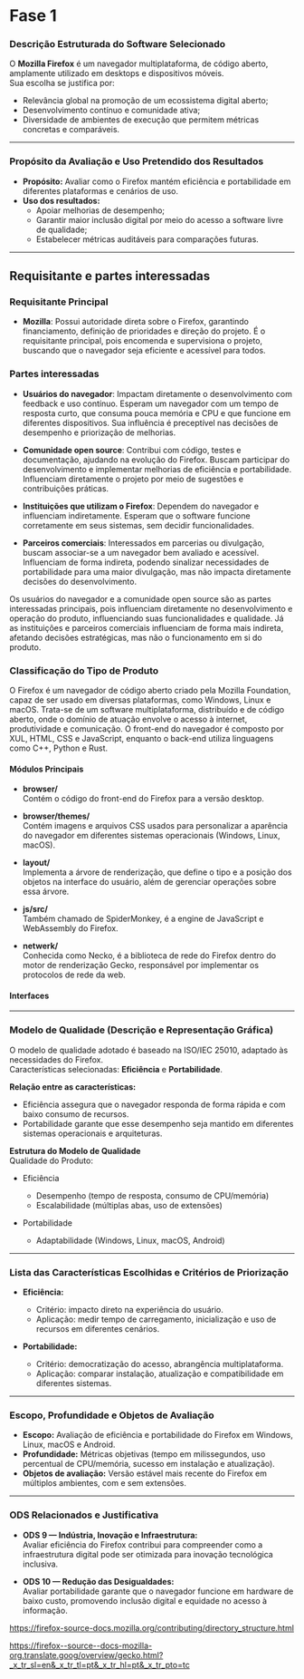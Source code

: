 # Fase 1

### Descrição Estruturada do Software Selecionado
O **Mozilla Firefox** é um navegador multiplataforma, de código aberto, amplamente utilizado em desktops e dispositivos móveis.  
Sua escolha se justifica por:  
- Relevância global na promoção de um ecossistema digital aberto;  
- Desenvolvimento contínuo e comunidade ativa;  
- Diversidade de ambientes de execução que permitem métricas concretas e comparáveis.  

---


### Propósito da Avaliação e Uso Pretendido dos Resultados
- **Propósito:** Avaliar como o Firefox mantém eficiência e portabilidade em diferentes plataformas e cenários de uso.  
- **Uso dos resultados:**  
  - Apoiar melhorias de desempenho;  
  - Garantir maior inclusão digital por meio do acesso a software livre de qualidade;  
  - Estabelecer métricas auditáveis para comparações futuras.  

---
## Requisitante e partes interessadas


### Requisitante Principal

- **Mozilla**: Possui autoridade direta sobre o Firefox, garantindo financiamento, definição de prioridades e direção do projeto. É o requisitante principal, pois encomenda e supervisiona o projeto, buscando que o navegador seja eficiente e acessível para todos.

### Partes interessadas

- **Usuários do navegador**: Impactam diretamente o desenvolvimento com feedback e uso contínuo. Esperam um navegador com um tempo de resposta curto, que consuma pouca memória e CPU e que funcione em diferentes dispositivos. Sua influência é preceptível nas decisões de desempenho e priorização de melhorias.  

- **Comunidade open source**: Contribui com código, testes e documentação, ajudando na evolução do Firefox. Buscam participar do desenvolvimento e implementar melhorias de eficiência e portabilidade. Influenciam diretamente o projeto por meio de sugestões e contribuições práticas.

- **Instituições que utilizam o Firefox**: Dependem do navegador e influenciam indiretamente. Esperam que o software funcione corretamente em seus sistemas, sem decidir funcionalidades.  

- **Parceiros comerciais**: Interessados em parcerias ou divulgação, buscam associar-se a um navegador bem avaliado e acessível. Influenciam de forma indireta, podendo sinalizar necessidades de portabilidade para uma maior divulgação, mas não impacta diretamente decisões do desenvolvimento.

Os usuários do navegador e a comunidade open source são as partes interessadas principais, pois influenciam diretamente no desenvolvimento e operação do produto, influenciando suas funcionalidades e qualidade. Já as instituições e parceiros comerciais influenciam de forma mais indireta, afetando decisões estratégicas, mas não o funcionamento em si do produto.


### Classificação do Tipo de Produto
O Firefox é um navegador de código aberto criado pela Mozilla Foundation, capaz de ser usado em diversas plataformas, como Windows, Linux e macOS. Trata-se de um software multiplataforma, distribuído e de código aberto, onde o domínio de atuação envolve o acesso à internet, produtividade e comunicação. O front-end do navegador é composto por XUL, HTML, CSS e JavaScript, enquanto o back-end utiliza linguagens como C++, Python e Rust.

####  Módulos Principais

- **browser/**  
  Contém o código do front-end do Firefox para a versão desktop.

- **browser/themes/**  
  Contém imagens e arquivos CSS usados para personalizar a aparência do navegador em diferentes sistemas operacionais (Windows, Linux, macOS).

- **layout/**  
  Implementa a árvore de renderização, que define o tipo e a posição dos objetos na interface do usuário, além de gerenciar operações sobre essa árvore.

- **js/src/**  
  Também chamado de SpiderMonkey, é a engine de JavaScript e WebAssembly do Firefox.

- **netwerk/**  
  Conhecida como Necko, é a biblioteca de rede do Firefox dentro do motor de renderização Gecko, responsável por implementar os protocolos de rede da web.



#### Interfaces
---


### Modelo de Qualidade (Descrição e Representação Gráfica)
O modelo de qualidade adotado é baseado na ISO/IEC 25010, adaptado às necessidades do Firefox.  
Características selecionadas: **Eficiência** e **Portabilidade**.  

**Relação entre as características:**  
- Eficiência assegura que o navegador responda de forma rápida e com baixo consumo de recursos.  
- Portabilidade garante que esse desempenho seja mantido em diferentes sistemas operacionais e arquiteturas.  

**Estrutura do Modelo de Qualidade**  
Qualidade do Produto:
- Eficiência
    - Desempenho (tempo de resposta, consumo de CPU/memória)
    - Escalabilidade (múltiplas abas, uso de extensões)

- Portabilidade
    - Adaptabilidade (Windows, Linux, macOS, Android)

---

### Lista das Características Escolhidas e Critérios de Priorização
- **Eficiência:**  
  - Critério: impacto direto na experiência do usuário.  
  - Aplicação: medir tempo de carregamento, inicialização e uso de recursos em diferentes cenários.  

- **Portabilidade:**  
  - Critério: democratização do acesso, abrangência multiplataforma.  
  - Aplicação: comparar instalação, atualização e compatibilidade em diferentes sistemas.  

---

### Escopo, Profundidade e Objetos de Avaliação
- **Escopo:** Avaliação de eficiência e portabilidade do Firefox em Windows, Linux, macOS e Android.  
- **Profundidade:** Métricas objetivas (tempo em milissegundos, uso percentual de CPU/memória, sucesso em instalação e atualização).  
- **Objetos de avaliação:** Versão estável mais recente do Firefox em múltiplos ambientes, com e sem extensões.  

---

### ODS Relacionados e Justificativa
- **ODS 9 — Indústria, Inovação e Infraestrutura:**  
  Avaliar eficiência do Firefox contribui para compreender como a infraestrutura digital pode ser otimizada para inovação tecnológica inclusiva.  

- **ODS 10 — Redução das Desigualdades:**  
  Avaliar portabilidade garante que o navegador funcione em hardware de baixo custo, promovendo inclusão digital e equidade no acesso à informação.  


https://firefox-source-docs.mozilla.org/contributing/directory_structure.html

https://firefox--source--docs-mozilla-org.translate.goog/overview/gecko.html?_x_tr_sl=en&_x_tr_tl=pt&_x_tr_hl=pt&_x_tr_pto=tc